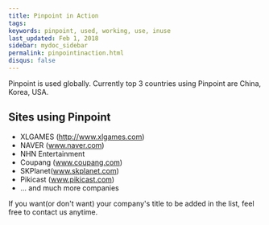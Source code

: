 ```yaml
---
title: Pinpoint in Action
tags:
keywords: pinpoint, used, working, use, inuse
last_updated: Feb 1, 2018
sidebar: mydoc_sidebar
permalink: pinpointinaction.html
disqus: false
---
```


Pinpoint is used globally. Currently top 3 countries using Pinpoint are China, Korea, USA.

## Sites using Pinpoint

* XLGAMES (http://www.xlgames.com)
* NAVER (www.naver.com)
* NHN Entertainment 
* Coupang (www.coupang.com)
* SKPlanet(www.skplanet.com)
* Pikicast (www.pikicast.com)
* ... and much more companies

If you want(or don't want) your company's title to be added in the list, feel free to contact us anytime. 
